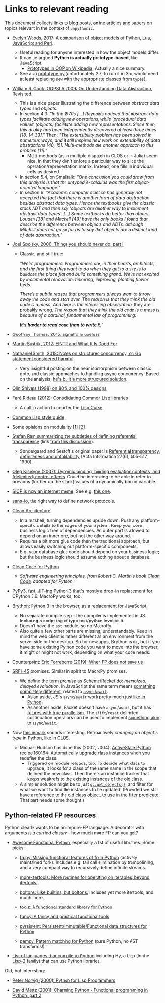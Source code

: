 # Links to relevant reading

This document collects links to blog posts, online articles and papers on topics relevant in the context of `unpythonic`.

- [Evelyn Woods, 2017: A comparison of object models of Python, Lua, JavaScript and Perl](https://eev.ee/blog/2017/11/28/object-models/).
  - Useful reading for anyone interested in how the object models differ.
  - It can be argued **Python is actually prototype-based**, like JavaScript.
    - [Prototypes in OOP on Wikipedia](https://en.wikipedia.org/wiki/Prototype-based_programming). Actually a nice summary.
  - See also [prototype.py](https://github.com/airportyh/prototype.py) (unfortunately 2.7; to run it in 3.x, would need at least replacing `new` with the appropriate classes from `types`).

- [William R. Cook, OOPSLA 2009: On Understanding Data Abstraction, Revisited](https://www.cs.utexas.edu/~wcook/Drafts/2009/essay.pdf).
  - This is a nice paper illustrating the difference between *abstract data types* and *objects*.
  - In section 4.3: *"In the 1970s [...] Reynolds noticed that abstract data types facilitate adding new operations, while 'procedural data values' (objects) facilitate adding new representations. Since then, this duality has been independently discovered at least three times [18, 14, 33]."* Then: *"The extensibility problem has been solved in numerous ways, and it still inspires new work on extensibility of data abstractions [48, 15]. Multi-methods are another approach to this problem [11]."*
    - Multi-methods (as in multiple dispatch in CLOS or in Julia) seem nice, in that they don't enfore a particular way to slice the operation/representation matrix. Instead, one fills in individual cells as desired.
  - In section 5.4, on Smalltalk: *"One conclusion you could draw from this analysis is that the untyped λ-calculus was the first object-oriented language."*
  - In section 6: *"Academic computer science has generally not accepted the fact that there is another form of data abstraction besides abstract data types. Hence the textbooks give the classic stack ADT and then say 'objects are another way to implement abstract data types'. [...] Some textbooks do better than others. Louden [38] and Mitchell [43] have the only books I found that describe the difference between objects and ADTs, although Mitchell does not go so far as to say that objects are a distinct kind of data abstraction."*

- [Joel Spolsky, 2000: Things you should never do, part I](https://www.joelonsoftware.com/2000/04/06/things-you-should-never-do-part-i/)
  - Classic, and still true:

    *"We’re programmers. Programmers are, in their hearts, architects, and the first thing they want to do when they get to a site is to bulldoze the place flat and build something grand. We’re not excited by incremental renovation: tinkering, improving, planting flower beds.*

    *There’s a subtle reason that programmers always want to throw away the code and start over. The reason is that they think the old code is a mess. And here is the interesting observation:* they are probably wrong. *The reason that they think the old code is a mess is because of a cardinal, fundamental law of programming:*

    ***It’s harder to read code than to write it.***"

- [Geoffrey Thomas, 2015: signalfd is useless](https://ldpreload.com/blog/signalfd-is-useless)
 - [Martin Sústrik, 2012: EINTR and What It Is Good For](http://250bpm.com/blog:12)

- [Nathaniel Smith, 2018: Notes on structured concurrency, or: Go statement considered harmful](https://vorpus.org/blog/notes-on-structured-concurrency-or-go-statement-considered-harmful/)
   - Very insightful posting on the near isomorphism between classic goto, and classic approaches to handling async concurrency. Based on the analysis, [he's built a more structured solution](https://github.com/python-trio/trio).

- [Olin Shivers (1998) on 80% and 100% designs](http://www.ccs.neu.edu/home/shivers/papers/sre.txt)

- [Faré Rideau (2012): Consolidating Common Lisp libraries](https://fare.livejournal.com/169346.html)
  - A call to action to counter the [Lisp Curse](http://winestockwebdesign.com/Essays/Lisp_Curse.html).

- [Common Lisp style guide](https://lisp-lang.org/style-guide/)

- Some opinions on modularity [[1]](https://gist.github.com/substack/5075355) [[2]](http://blog.millermedeiros.com/mout-and-modularity/)

- [Stefan Ram summarizing the subtleties of defining referential transparency](http://userpage.fu-berlin.de/~ram/pub/pub_jf47ht81Ht/referential_transparency) (link [from this discussion](https://www.thecodingforums.com/threads/some-basic-questions.677086/)).
   - Søndergaard and Sestoft's original paper is [Referential transparency, definiteness and unfoldability](https://link.springer.com/article/10.1007/BF00277387) (Acta Informatica 27(6), 505-517, 1990).

- [Oleg Kiselyov (2007): Dynamic binding, binding evaluation contexts, and (delimited) control effects](http://okmij.org/ftp/Computation/dynamic-binding.html). Could be interesting to be able to refer to previous (further up the stack) values of a dynamically bound variable.

- [SICP is now an internet meme](https://knowyourmeme.com/forums/meme-research/topics/47038-structure-and-interpretation-of-computer-programs-hugeass-image-dump-for-evidence). See e.g. [this one](http://i.imgur.com/1ZGjEDn.jpg).

- [sans-io](https://sans-io.readthedocs.io/), the right way to define network protocols.

- [Clean Architecture](https://blog.cleancoder.com/uncle-bob/2012/08/13/the-clean-architecture.html).
  - In a nutshell, turning dependencies upside down. Push any platform-specific details to the edges of your system. Keep your core business logic free of dependencies. An outer part is allowed to depend on an inner one, but not the other way around.
  - Requires a bit more glue code than the traditional approach, but allows easily switching out platform-specific components.
  - E.g. your database glue code should depend on your business logic; but the business logic should assume nothing about a database.

- [Clean Code for Python](https://github.com/zedr/clean-code-python)
  - *Software engineering principles, from Robert C. Martin's book [Clean Code](https://www.amazon.com/Clean-Code-Handbook-Software-Craftsmanship/dp/0132350882), adapted for Python.*

- [PyPy3](http://pypy.org/), fast, JIT-ing Python 3 that's mostly a drop-in replacement for CPython 3.6. MacroPy works, too.

- [Brython](https://brython.info/): Python 3 in the browser, as a replacement for JavaScript.
  - No separate compile step - the compiler is implemented in JS. Including a script tag of type text/python invokes it.
  - Doesn't have the `ast` module, so no MacroPy.
  - Also quite a few other parts are missing, understandably. Keep in mind the web client is rather different as an environment from the server side or the desktop. So for new apps, Brython is ok, but if you have some existing Python code you want to move into the browser, it might or might not work, depending on what your code needs.

- Counterpoint: [Eric Torreborre (2019): When FP does not save us](https://medium.com/barely-functional/when-fp-does-not-save-us-92b26148071f)

- [SRFI-45](https://srfi.schemers.org/srfi-45/) promises. Similar in spirit to MacroPy promises.
    - We define the term *promise* [as Scheme/Racket do](https://docs.racket-lang.org/reference/Delayed_Evaluation.html): *memoized, delayed evaluation*. In JavaScript the same term means [something completely different](https://developer.mozilla.org/en-US/docs/Web/JavaScript/Reference/Global_Objects/Promise), related to [`async`/`await`](https://javascript.info/async-await).
      - As an aside, JS's `async`/`await` work pretty much just [like in Python](https://snarky.ca/how-the-heck-does-async-await-work-in-python-3-5/).
      - As another aside, Racket doesn't have `async`/`await`, but it has [futures with true parallelism](https://docs.racket-lang.org/reference/futures.html). The `shift`/`reset` delimited continuation operators can be used to implement [something akin to `async`/`await`](http://www.gregrosenblatt.com/writing/reinvert-control-delim-cont.html).

- Now [this remark](https://docs.python.org/3/reference/datamodel.html#id8) sounds interesting. Retroactively *changing an object's type* in Python, [like in CLOS](https://en.wikipedia.org/wiki/Circle-ellipse_problem#Change_the_programming_language).
    - Michael Hudson has done this (2002, 2004): [ActiveState Python recipe 160164: Automatically upgrade class instances](https://github.com/ActiveState/code/tree/master/recipes/Python/160164_automatically_upgrade_class_instances) when you redefine the class.
      - Triggered on module reloads, too. To decide what class to upgrade, it looks for a class of the same name in the scope that defined the new class. Then there's an instance tracker that keeps weakrefs to the existing instances of the old class.
    - A simpler solution might be to just [`gc.get_objects()`](https://docs.python.org/3/library/gc.html#gc.get_objects), and filter for what we want to find the instances to be updated. (Provided we still have a reference to the old class object, to use in the filter predicate. That part needs some thought.)

## Python-related FP resources

Python clearly wants to be an impure-FP language. A decorator with arguments *is a curried closure* - how much more FP can you get?

- [Awesome Functional Python](https://github.com/sfermigier/awesome-functional-python), especially a list of useful libraries. Some picks:

  - [fn.py: Missing functional features of fp in Python](https://github.com/fnpy/fn.py) (actively maintained fork). Includes e.g. tail call elimination by trampolining, and a very compact way to recursively define infinite streams.

  - [more-itertools: More routines for operating on iterables, beyond itertools.](https://github.com/erikrose/more-itertools)

  - [boltons: Like builtins, but boltons.](https://github.com/mahmoud/boltons) Includes yet more itertools, and much more.

  - [toolz: A functional standard library for Python](https://github.com/pytoolz/toolz)

  - [funcy: A fancy and practical functional tools](https://github.com/suor/funcy/)

  - [pyrsistent: Persistent/Immutable/Functional data structures for Python](https://github.com/tobgu/pyrsistent)

  - [pampy: Pattern matching for Python](https://github.com/santinic/pampy) (pure Python, no AST transforms!)

- [List of languages that compile to Python](https://github.com/vindarel/languages-that-compile-to-python) including Hy, a Lisp (in the [Lisp-2](https://en.wikipedia.org/wiki/Lisp-1_vs._Lisp-2) family) that can use Python libraries.

Old, but interesting:

- [Peter Norvig (2000): Python for Lisp Programmers](http://www.norvig.com/python-lisp.html)

- [David Mertz (2001): Charming Python - Functional programming in Python, part 2](https://www.ibm.com/developerworks/library/l-prog2/index.html)
